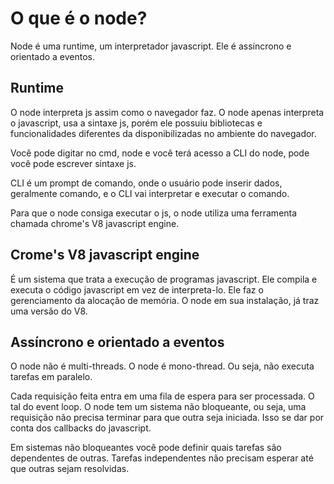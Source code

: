 # O que é o node?

Node é uma runtime, um interpretador javascript.
Ele é assíncrono e orientado a eventos.

## Runtime

O node interpreta js assim como o navegador faz.
O node apenas interpreta o javascript, usa a sintaxe
js, porém ele possuiu bibliotecas e funcionalidades diferentes
da disponibilizadas no ambiente do navegador.

Você pode digitar no cmd, node e você terá acesso a CLI
do node, pode você pode escrever sintaxe js.

CLI é um prompt de comando, onde o usuário pode inserir dados, geralmente
comando, e o CLI vai interpretar e executar o comando.

Para que o node consiga executar o js, o node utiliza uma ferramenta chamada
chrome's V8 javascript engine.

## Crome's V8 javascript engine

É um sistema que trata a execução de programas javascript.
Ele compila e executa o código javascript em vez de interpreta-lo.
Ele faz o gerenciamento da alocação de memória.
O node em sua instalação, já traz uma versão do V8.

## Assíncrono e orientado a eventos

O node não é multi-threads.
O node é mono-thread.
Ou seja, não executa tarefas em paralelo.

Cada requisição feita entra em uma fila de espera para ser processada.
O tal do event loop.
O node tem um sistema não bloqueante, ou seja, uma requisição não precisa
terminar para que outra seja iniciada.
Isso se dar por conta dos callbacks do javascript.

Em sistemas não bloqueantes você pode definir quais tarefas são
dependentes de outras. Tarefas independentes não precisam esperar
até que outras sejam resolvidas.
